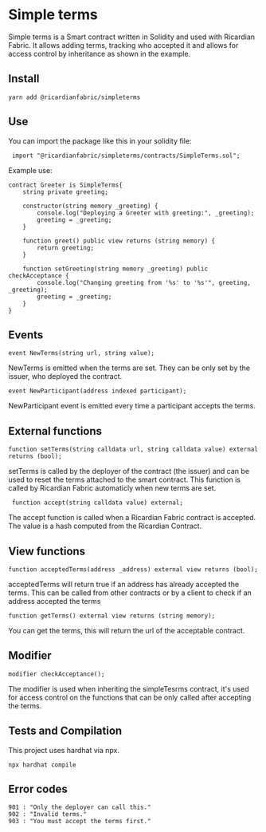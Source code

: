 # Simple terms

Simple terms is a Smart contract written in Solidity and used with Ricardian Fabric.
It allows adding terms, tracking who accepted it and allows for access control by inheritance as shown in the example.


## Install

    yarn add @ricardianfabric/simpleterms


## Use

You can import the package like this in your solidity file:

     import "@ricardianfabric/simpleterms/contracts/SimpleTerms.sol";

Example use:

    contract Greeter is SimpleTerms{
        string private greeting;
    
        constructor(string memory _greeting) {
            console.log("Deploying a Greeter with greeting:", _greeting);
            greeting = _greeting;
        }

        function greet() public view returns (string memory) {
            return greeting;
        }

        function setGreeting(string memory _greeting) public checkAcceptance {
            console.log("Changing greeting from '%s' to '%s'", greeting, _greeting);
            greeting = _greeting;
        }
    }
## Events

    event NewTerms(string url, string value);

NewTerms is emitted when the terms are set. They can be only set by the issuer, who deployed the contract.

    event NewParticipant(address indexed participant);

NewParticipant event is emitted every time a participant accepts the terms.

## External functions

    function setTerms(string calldata url, string calldata value) external returns (bool);

setTerms is called by the deployer of the contract (the issuer) and can be used to reset the terms attached to the smart contract.
This function is called by Ricardian Fabric automaticly when new terms are set.

     function accept(string calldata value) external;

The accept function is called when a Ricardian Fabric contract is accepted. The value is a hash computed from the Ricardian Contract.

## View functions

    function acceptedTerms(address _address) external view returns (bool);

acceptedTerms will return true if an address has already accepted the terms.
This can be called from other contracts or by a client to check if an address accepted the terms

    function getTerms() external view returns (string memory);

You can get the terms, this will return the url of the acceptable contract.

## Modifier

    modifier checkAcceptance();

The modifier is used when inheriting the simpleTesrms contract, it's used for access control on the functions that can be only called after accepting the terms.


## Tests and Compilation

This project uses hardhat via npx. 

    npx hardhat compile


## Error codes

    901 : "Only the deployer can call this." 
    902 : "Invalid terms."
    903 : "You must accept the terms first."